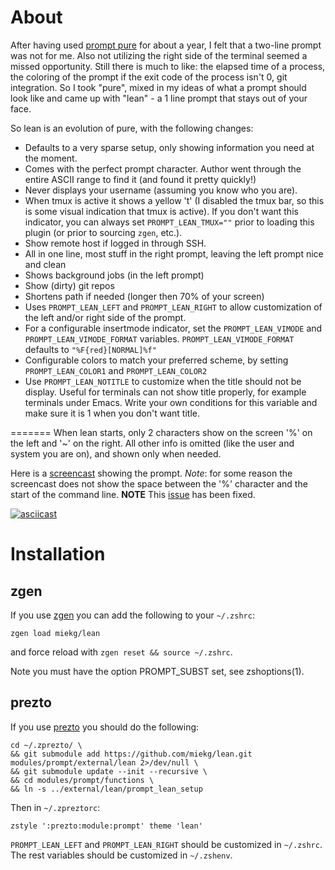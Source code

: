 About
=====

After having used [prompt pure](https://github.com/sindresorhus/pure) for about
a year, I felt that a two-line prompt was not for me. Also not utilizing the
right side of the terminal seemed a missed opportunity. Still there is much to
like: the elapsed time of a process, the coloring of the prompt if the exit
code of the process isn't 0, git integration. So I took "pure", mixed in my
ideas of what a prompt should look like and came up with "lean" - a 1 line
prompt that stays out of your face.

So lean is an evolution of pure, with the following changes:

* Defaults to a very sparse setup, only showing information you need at the
moment.
* Comes with the perfect prompt character. Author went through the entire ASCII
range to find it (and found it pretty quickly!)
* Never displays your username (assuming you know who you are).
* When tmux is active it shows a yellow 't' (I disabled the tmux bar, so this
is some visual indication that tmux is active). If you don't want this
indicator, you can always set `PROMPT_LEAN_TMUX=""` prior to loading this
plugin (or prior to sourcing `zgen`, etc.).
* Show remote host if logged in through SSH.
* All in one line, most stuff in the right prompt, leaving the left prompt nice
and clean
* Shows background jobs (in the left prompt)
* Show (dirty) git repos
* Shortens path if needed (longer then 70% of your screen)
* Uses `PROMPT_LEAN_LEFT` and `PROMPT_LEAN_RIGHT` to allow customization of the left
  and/or right side of the prompt.
* For a configurable insertmode indicator, set the `PROMPT_LEAN_VIMODE` and `PROMPT_LEAN_VIMODE_FORMAT`
variables. 
  `PROMPT_LEAN_VIMODE_FORMAT` defaults to `"%F{red}[NORMAL]%f"`
* Configurable colors to match your preferred scheme, by setting
  `PROMPT_LEAN_COLOR1` and `PROMPT_LEAN_COLOR2`
* Use `PROMPT_LEAN_NOTITLE` to customize when the title should not be display. Useful for terminals can not show title properly, for example terminals under Emacs. Write your own conditions for this variable and make sure it is 1 when you don't want title.

=======
When lean starts, only 2 characters show on the screen '%' on the left and '~'
on the right. All other info is omitted (like the user and system you are on),
and shown only when needed.

Here is a [screencast](https://asciinema.org/a/d1b5wccq23kglwwhaymoi8z5i)
showing the prompt.
*Note*: for some reason the screencast does not show the space between the '%'
character and the start of the command line. **NOTE** This
[issue](https://github.com/miekg/lean/issues/2) has been fixed.

[![asciicast](https://asciinema.org/a/d1b5wccq23kglwwhaymoi8z5i.png)](https://asciinema.org/a/d1b5wccq23kglwwhaymoi8z5i)

Installation
===========

zgen
---
If you use [zgen](https://github.com/tarjoilija/zgen) you can add the following
to your `~/.zshrc`:

```
zgen load miekg/lean
```

and force reload with `zgen reset && source ~/.zshrc`.

Note you must have the option PROMPT_SUBST set, see zshoptions(1).

prezto
---
If you use [prezto](https://github.com/sorin-ionescu/prezto) you should do the following:
```
cd ~/.zprezto/ \
&& git submodule add https://github.com/miekg/lean.git modules/prompt/external/lean 2>/dev/null \
&& git submodule update --init --recursive \
&& cd modules/prompt/functions \
&& ln -s ../external/lean/prompt_lean_setup
```
Then in `~/.zpreztorc`:
```
zstyle ':prezto:module:prompt' theme 'lean'
```
`PROMPT_LEAN_LEFT` and `PROMPT_LEAN_RIGHT` should be customized in `~/.zshrc`.
The rest variables should be customized in `~/.zshenv`. 
